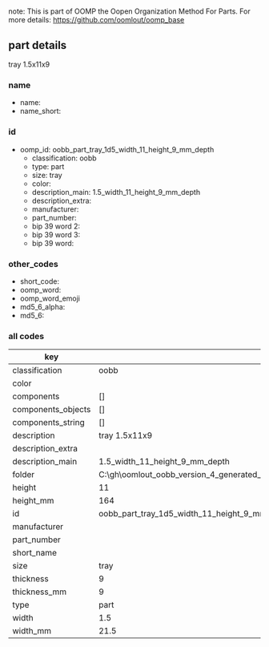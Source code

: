 #   

note: This is part of OOMP the Oopen Organization Method For Parts. For more details: https://github.com/oomlout/oomp_base

##  part details



tray 1.5x11x9

### name
* name: 
* name_short: 
### id
* oomp_id: oobb_part_tray_1d5_width_11_height_9_mm_depth
  * classification: oobb
  * type: part
  * size: tray
  * color: 
  * description_main: 1.5_width_11_height_9_mm_depth
  * description_extra: 
  * manufacturer: 
  * part_number: 
  * bip 39 word 2: 
  * bip 39 word 3: 
  * bip 39 word: 

### other_codes
* short_code: 
* oomp_word: 
* oomp_word_emoji 
* md5_6_alpha: 
* md5_6: 









### all codes 
| key | value |  
| --- | --- |  
| classification | oobb |  
| color |  |  
| components | [] |  
| components_objects | [] |  
| components_string | [] |  
| description | tray 1.5x11x9 |  
| description_extra |  |  
| description_main | 1.5_width_11_height_9_mm_depth |  
| folder | C:\gh\oomlout_oobb_version_4_generated_parts\things\oobb_part_tray_1d5_width_11_height_9_mm_depth |  
| height | 11 |  
| height_mm | 164 |  
| id | oobb_part_tray_1d5_width_11_height_9_mm_depth |  
| manufacturer |  |  
| part_number |  |  
| short_name |  |  
| size | tray |  
| thickness | 9 |  
| thickness_mm | 9 |  
| type | part |  
| width | 1.5 |  
| width_mm | 21.5 |  

